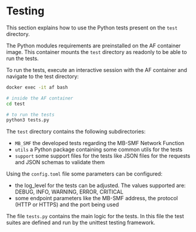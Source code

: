 # Testing

This section explains how to use the Python tests present on the `test` directory.

The Python modules requirements are preinstalled on the AF container image. This container mounts the `test` directory as readonly to be able to run the tests.

To run the tests, execute an interactive session with the AF container and navigate to the test directory:
```bash
docker exec -it af bash

# inside the AF container
cd test

# to run the tests
python3 tests.py
```

The `test` directory contains the following subdirectories:
- `MB_SMF` the developed tests regarding the MB-SMF Network Function
- `utils` a Python package containing some common utils for the tests
- `support` some support files for the tests like JSON files for the requests and JSON schemas to validate them

Using the `config.toml` file some parameters can be configured:
- the log_level for the tests can be adjusted. The values supported are: DEBUG, INFO, WARNING, ERROR, CRITICAL
- some endpoint parameters like the MB-SMF address, the protocol (HTTP or HTTPS) and the port being used

The file `tests.py` contains the main logic for the tests. In this file the test suites are defined and run by the unittest testing framework.
